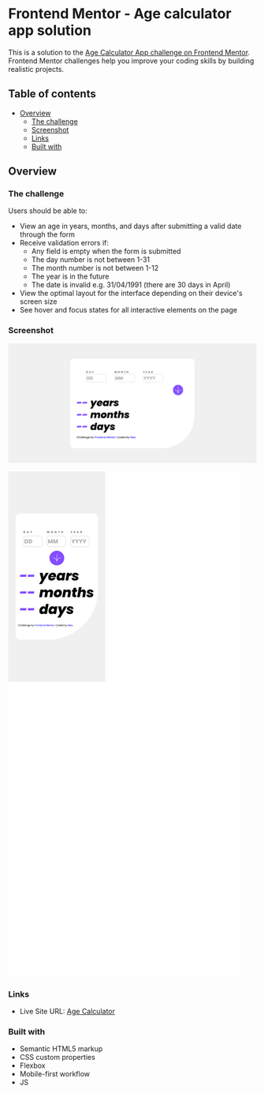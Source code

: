 # Frontend Mentor - Age calculator app solution

This is a solution to the [Age Calculator App challenge on Frontend Mentor](https://www.frontendmentor.io/challenges/age-calculator-app-dF9DFFpj-Q). Frontend Mentor challenges help you improve your coding skills by building realistic projects. 

## Table of contents

- [Overview](#overview)
  - [The challenge](#the-challenge)
  - [Screenshot](#screenshot)
  - [Links](#links)
  - [Built with](#built-with)


## Overview

### The challenge

Users should be able to:

- View an age in years, months, and days after submitting a valid date through the form
- Receive validation errors if:
  - Any field is empty when the form is submitted
  - The day number is not between 1-31
  - The month number is not between 1-12
  - The year is in the future
  - The date is invalid e.g. 31/04/1991 (there are 30 days in April)
- View the optimal layout for the interface depending on their device's screen size
- See hover and focus states for all interactive elements on the page

### Screenshot

![](./screenshots/Screenshot%202023-04-03%20at%2013-55-49%20Frontend%20Mentor%20Age%20calculator%20app.png)

![](./screenshots/Screenshot%202023-04-03%20at%2013-56-28%20Frontend%20Mentor%20Age%20calculator%20app.png)

### Links

- Live Site URL: [Age Calculator](https://age-calculator-nine.vercel.app/)


### Built with

- Semantic HTML5 markup
- CSS custom properties
- Flexbox
- Mobile-first workflow
- JS
